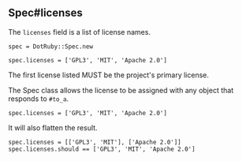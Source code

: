 ## Spec#licenses

The `licenses` field is a list of license names.

    spec = DotRuby::Spec.new

    spec.licenses = ['GPL3', 'MIT', 'Apache 2.0']

The first license listed MUST be the project's primary license.

The Spec class allows the license to be assigned with any object that responds
to `#to_a`.

    spec.licenses = ['GPL3', 'MIT', 'Apache 2.0']

It will also flatten the result.

    spec.licenses = [['GPL3', 'MIT'], ['Apache 2.0']]
    spec.licenses.should == ['GPL3', 'MIT', 'Apache 2.0']

